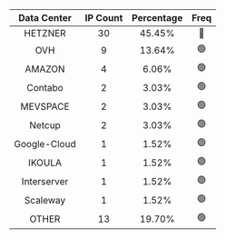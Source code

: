 | Data Center | IP Count | Percentage | Freq |
|:------------:|:--------:|:-----------:|:-----:|
| HETZNER | 30 | 45.45% | 🔴 |
| OVH | 9 | 13.64% | 🟢 |
| AMAZON | 4 | 6.06% | 🟢 |
| Contabo | 2 | 3.03% | 🟢 |
| MEVSPACE | 2 | 3.03% | 🟢 |
| Netcup | 2 | 3.03% | 🟢 |
| Google-Cloud | 1 | 1.52% | 🟢 |
| IKOULA | 1 | 1.52% | 🟢 |
| Interserver | 1 | 1.52% | 🟢 |
| Scaleway | 1 | 1.52% | 🟢 |
| OTHER | 13 | 19.70% | 🟢 |